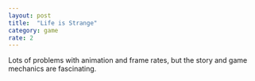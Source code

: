```yaml
---
layout: post
title:  "Life is Strange"
category: game
rate: 2
---
```


Lots of problems with animation and frame rates, but the story and game mechanics are fascinating.